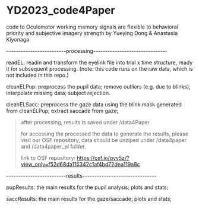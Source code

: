 # YD2023_code4Paper
code to Oculomotor working memory signals are flexible to behavioral priority and subjective imagery strength by Yueying Dong & Anastasia Kiyonaga

-------------------------processing-------------------------------

> 
readEL: readin and transform the eyelink file into trial x time structure, ready it for subsequent processing. (note: this code runs on the raw data, which is not included in this repo.)

cleanELPup: preprocess the pupil data; remove outliers (e.g. due to blinks), interpolate missing data; subject rejection.

cleanELSacc: preprocess the gaze data using the blink mask generated from cleanELPup; extract saccade from gaze; 


> after processing, results is saved under /data4Paper
> 
> for accessing the processed the data to generate the results, please visit our OSF repository, data should be unziped under /data4paper and /data4paper_pl folder.
> 
> link to OSF repository: https://osf.io/qyv5z/?view_only=f52d68da115342c1af4bd72dea119a8c

-------------------------results-------------------------------

pupResults: the main results for the pupil analysis; plots and stats;

saccResults: the main results for the gaze/saccade; plots and stats;
